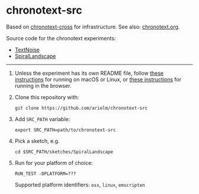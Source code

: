 # chronotext-src

Based on [chronotext-cross](https://github.com/arielm/chronotext-cross) for infrastructure. See also: [chronotext.org](https://github.com/arielm/chronotext.org).

Source code for the chronotext experiments:
- [TextNoise](sketches/TextNoise)
- [SpiralLandscape](sketches/SpiralLandscape)

***

1. Unless the experiment has its own README file, follow [these instructions](https://arielm.github.io/cross-blog/2022/10/06/hello-world.html) for running on macOS or Linux, or [these instructions](https://arielm.github.io/cross-blog/2022/10/06/running-in-the-browser.html) for running in the browser.

2. Clone this repository with:
   ```
   git clone https://github.com/arielm/chronotext-src
   ```

3. Add `SRC_PATH` variable:
   ```
   export SRC_PATH=path/to/chronotext-src
   ```

4. Pick a sketch, e.g.
   ```
   cd $SRC_PATH/sketches/SpiralLandscape
   ```

5. Run for your platform of choice:
   ```
   RUN_TEST -DPLATFORM=???
   ```
   Supported platform identifiers: `osx`, `linux`, `emscripten`
